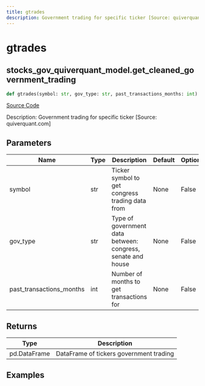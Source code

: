 ```yaml
---
title: gtrades
description: Government trading for specific ticker [Source: quiverquant.com]
---
```

# gtrades

## stocks_gov_quiverquant_model.get_cleaned_government_trading

```python
def gtrades(symbol: str, gov_type: str, past_transactions_months: int) -> DataFrame:
```
[Source Code](https://github.com/OpenBB-finance/OpenBBTerminal/tree/main/openbb_terminal/stocks/government/quiverquant_model.py#L416)

Description: Government trading for specific ticker [Source: quiverquant.com]

## Parameters

| Name | Type | Description | Default | Optional |
| ---- | ---- | ----------- | ------- | -------- |
| symbol | str | Ticker symbol to get congress trading data from | None | False |
| gov_type | str | Type of government data between: congress, senate and house | None | False |
| past_transactions_months | int | Number of months to get transactions for | None | False |

## Returns

| Type | Description |
| ---- | ----------- |
| pd.DataFrame | DataFrame of tickers government trading |

## Examples

